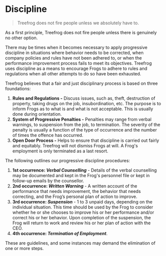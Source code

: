 # Discipline

> Treefrog does not fire people unless we absolutely have to.

As a first principle, Treefrog does not fire people unless there is genuinely no other option.

There may be times when it becomes necessary to apply progressive discipline in situations where behavior needs to be corrected, when company policies and rules have not been adhered to, or when the performance improvement process fails to meet its objectives. Treefrog uses discipline as a means to encourage Frogs to adhere to rules and regulations when all other attempts to do so have been exhausted.

Treefrog believes that a fair and just disciplinary process is based on three foundations:

1. **Rules and Regulations -** Discuss issues, such as, theft, destruction of property, taking drugs on the job, insubordination, etc. The purpose is to inform Frogs as to what is and what is not acceptable. This is usually done during orientation.
2. **System of Progressive Penalties -** Penalties may range from verbal warnings, to suspension from the job, to termination. The severity of the penalty is usually a function of the type of occurrence and the number of times the offence has occurred.
3. **Open Door Process -** Helps to ensure that discipline is carried out fairly and equitably. Treefrog will not dismiss Frogs at will. A Frog's employment is only terminated as a last resort.

The following outlines our progressive discipline procedures:

1. **1st occurrence: *Verbal Counselling*** - Details of the verbal counselling may be documented and kept in the Frog's personnel file or kept in follow-up emails by the counsellor.
2. **2nd occurrence: *Written Warning*** - A written account of the performance that needs improvement, the behavior that needs correcting, and the Frog’s personal plan of action to improve.
3. **3rd occurrence: *Suspension*** - 1 to 3 unpaid days, depending on the individual situation. This time should be used by the Frog to consider whether he or she chooses to improve his or her performance and/or correct his or her behavior. Upon completion of the suspension, the Frog will return to work and review his or her plan of action with the CEO.
4. **4th occurrence: *Termination of Employment***.

These are guidelines, and some instances may demand the elimination of one or more steps.

